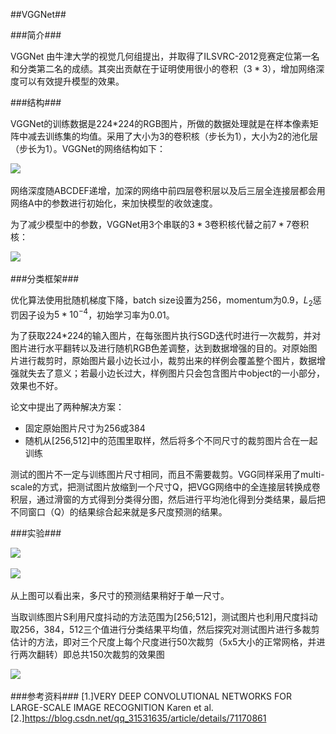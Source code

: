 ##VGGNet##

###简介###

VGGNet 由牛津大学的视觉几何组提出，并取得了ILSVRC-2012竞赛定位第一名和分类第二名的成绩。其突出贡献在于证明使用很小的卷积（$3*3$），增加网络深度可以有效提升模型的效果。

###结构###

VGGNet的训练数据是224*224的RGB图片，所做的数据处理就是在样本像素矩阵中减去训练集的均值。采用了大小为3的卷积核（步长为1），大小为2的池化层（步长为1）。VGGNet的网络结构如下：

![](.\_figs\VGGNet\architecture.png)

网络深度随ABCDEF递增，加深的网络中前四层卷积层以及后三层全连接层都会用网络A中的参数进行初始化，来加快模型的收敛速度。

为了减少模型中的参数，VGGNet用3个串联的$3*3$卷积核代替之前$7*7$卷积核：

![](.\_figs\VGGNet\kernel.png)

###分类框架###

优化算法使用批随机梯度下降，batch size设置为256，momentum为0.9，$L_2$惩罚因子设为$5*10^{-4}$，初始学习率为0.01。

为了获取224*224的输入图片，在每张图片执行SGD迭代时进行一次裁剪，并对图片进行水平翻转以及进行随机RGB色差调整，达到数据增强的目的。对原始图片进行裁剪时，原始图片最小边长过小，裁剪出来的样例会覆盖整个图片，数据增强就失去了意义；若最小边长过大，样例图片只会包含图片中object的一小部分，效果也不好。

论文中提出了两种解决方案：
* 固定原始图片尺寸为256或384
* 随机从[256,512]中的范围里取样，然后将多个不同尺寸的裁剪图片合在一起训练

测试的图片不一定与训练图片尺寸相同，而且不需要裁剪。VGG同样采用了multi-scale的方式，把测试图片放缩到一个尺寸Q，把VGG网络中的全连接层转换成卷积层，通过滑窗的方式得到分类得分图，然后进行平均池化得到分类结果，最后把不同窗口（Q）的结果综合起来就是多尺度预测的结果。

###实验###

![](.\_figs\VGGNet\result1.png)

![](.\_figs\VGGNet\result2.png)

从上图可以看出来，多尺寸的预测结果稍好于单一尺寸。

当取训练图片S利用尺度抖动的方法范围为[256;512]，测试图片也利用尺度抖动取256，384，512三个值进行分类结果平均值，然后探究对测试图片进行多裁剪估计的方法，即对三个尺度上每个尺度进行50次裁剪（5x5大小的正常网格，并进行两次翻转）即总共150次裁剪的效果图

![](.\_figs\VGGNet\result3.png)


###参考资料###
[1.]VERY DEEP CONVOLUTIONAL NETWORKS FOR LARGE-SCALE IMAGE RECOGNITION Karen et al.
[2.]https://blog.csdn.net/qq_31531635/article/details/71170861